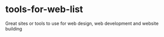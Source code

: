 # tools-for-web-list
Great sites or tools to use for web design, web development and website building
